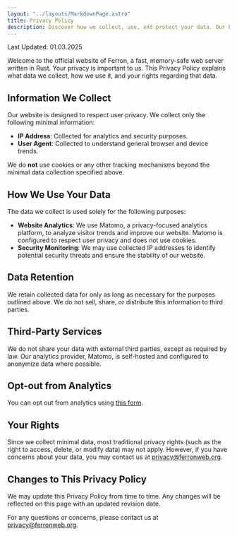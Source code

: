 ```yaml
---
layout: "../layouts/MarkdownPage.astro"
title: Privacy Policy
description: Discover how we collect, use, and protect your data. Our Privacy Policy details our commitment to safeguarding your information on our website.
---
```


Last Updated: 01.03.2025

Welcome to the official website of Ferron, a fast, memory-safe web server written in Rust. Your privacy is important to us. This Privacy Policy explains what data we collect, how we use it, and your rights regarding that data.

## Information We Collect

Our website is designed to respect user privacy. We collect only the following minimal information:

- **IP Address**: Collected for analytics and security purposes.
- **User Agent**: Collected to understand general browser and device trends.

We do **not** use cookies or any other tracking mechanisms beyond the minimal data collection specified above.

## How We Use Your Data

The data we collect is used solely for the following purposes:

- **Website Analytics**: We use Matomo, a privacy-focused analytics platform, to analyze visitor trends and improve our website. Matomo is configured to respect user privacy and does not use cookies.
- **Security Monitoring**: We may use collected IP addresses to identify potential security threats and ensure the stability of our website.

## Data Retention

We retain collected data for only as long as necessary for the purposes outlined above. We do not sell, share, or distribute this information to third parties.

## Third-Party Services

We do not share your data with external third parties, except as required by law. Our analytics provider, Matomo, is self-hosted and configured to anonymize data where possible.

## Opt-out from Analytics

You can opt out from analytics using [this form](/analytics-optout).

## Your Rights

Since we collect minimal data, most traditional privacy rights (such as the right to access, delete, or modify data) may not apply. However, if you have concerns about your data, you may contact us at [privacy@ferronweb.org](mailto:privacy@ferronweb.org).

## Changes to This Privacy Policy

We may update this Privacy Policy from time to time. Any changes will be reflected on this page with an updated revision date.

For any questions or concerns, please contact us at [privacy@ferronweb.org](mailto:privacy@ferronweb.org).
